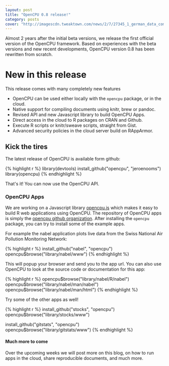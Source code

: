 ```yaml
---
layout: post
title: "OpenCPU 0.8 release!"
category: posts
cover: "http://imagescdn.tweaktown.com/news/2/7/27345_1_german_data_commissioner_orders_facebook_to_drop_its_real_name_policy_full.jpg"
---
```


Almost 2 years after the initial beta versions, we release the first official version of the OpenCPU framework. 
Based on experiences with the beta versions and new recent developments, OpenCPU version 0.8 has been rewritten from scratch.

# New in this release

This release comes with many completely new features

- OpenCPU can be used either locally with the `opencpu` package, or in the cloud.
- Native support for compiling documents using knitr, brew or pandoc.
- Revised API and new Javascript library to build OpenCPU Apps.
- Direct access in the cloud to R packages on CRAN and Github.
- Execute R scripts or knitr/sweave scripts, straight from Gist.
- Advanced security policies in the cloud server build on RAppArmor.

## Kick the tires

The latest release of OpenCPU is available form github:

{% highlight r %}
library(devtools)
install_github("opencpu", "jeroenooms")
library(opencpu)
{% endhighlight %}
    
That's it! You can now use the OpenCPU API. 

### OpenCPU Apps

We are working on a Javascript library [opencpu.js](http://github.com/jeroenooms/opencpu.js) which makes it easy to build R web applications
using OpenCPU. The repository of OpenCPU apps is simply the [opencpu github organization](http://github.com/opencpu). 
After installing the `opencpu` package, you can try to install some of the example apps. 

For example the nabel application plots live data from the Swiss National Air Pollution Monitoring Network:   

{% highlight r %}
install_github("nabel", "opencpu")
opencpu$browse("library/nabel/www")
{% endhighlight %}    
    
This will popup your browser and send you to the app url. You can also use OpenCPU to look at the source code or documentation for this app:

{% highlight r %}
opencpu$browse("library/nabel/R/nabel")
opencpu$browse("library/nabel/man/nabel")
opencpu$browse("library/nabel/man/html")
{% endhighlight %}
    
Try some of the other apps as well!

{% highlight r %}
install_github("stocks", "opencpu")
opencpu$browse("library/stocks/www")

install_github("gitstats", "opencpu")
opencpu$browse("library/gitstats/www")
{% endhighlight %}
      
#### Much more to come

Over the upcoming weeks we will post more on this blog, on how to run apps in the cloud, share reproducible documents, and much more.


    


